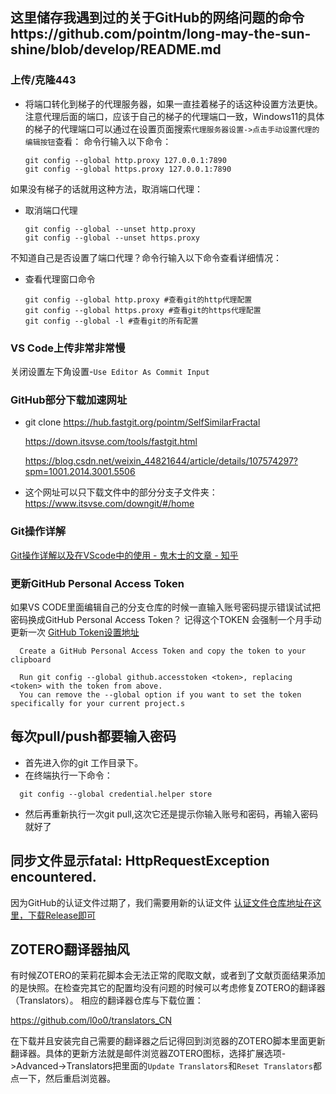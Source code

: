 ## 这里储存我遇到过的关于GitHub的网络问题的命令https://github.com/pointm/long-may-the-sun-shine/blob/develop/README.md
### 上传/克隆443
- 将端口转化到梯子的代理服务器，如果一直挂着梯子的话这种设置方法更快。
  注意代理后面的端口，应该于自己的梯子的代理端口一致，Windows11的具体的梯子的代理端口可以通过在设置页面搜索`代理服务器设置->点击手动设置代理的编辑按钮`查看：
  命令行输入以下命令：
  ```
  git config --global http.proxy 127.0.0.1:7890
  git config --global https.proxy 127.0.0.1:7890
  ```
如果没有梯子的话就用这种方法，取消端口代理：
- 取消端口代理
  ``` 
  git config --global --unset http.proxy
  git config --global --unset https.proxy
  ```
不知道自己是否设置了端口代理？命令行输入以下命令查看详细情况：
- 查看代理窗口命令
  ```
  git config --global http.proxy #查看git的http代理配置
  git config --global https.proxy #查看git的https代理配置
  git config --global -l #查看git的所有配置
  ```
### VS Code上传非常非常慢
  关闭设置左下角设置-`Use Editor As Commit Input`
### GitHub部分下载加速网址

  - git clone https://hub.fastgit.org/pointm/SelfSimilarFractal  

    https://down.itsvse.com/tools/fastgit.html
    
    https://blog.csdn.net/weixin_44821644/article/details/107574297?spm=1001.2014.3001.5506

  - 这个网址可以只下载文件中的部分分支子文件夹：
  https://www.itsvse.com/downgit/#/home

### Git操作详解

[Git操作详解以及在VScode中的使用 - 鬼木士的文章 - 知乎](https://zhuanlan.zhihu.com/p/276376558)


### 更新GitHub Personal Access Token
如果VS CODE里面编辑自己的分支仓库的时候一直输入账号密码提示错误试试把密码换成GitHub Personal Access Token？
记得这个TOKEN 会强制一个月手动更新一次
[GitHub Token设置地址](https://github.com/settings/tokens)
```
  Create a GitHub Personal Access Token and copy the token to your clipboard 

  Run git config --global github.accesstoken <token>, replacing <token> with the token from above.
  You can remove the --global option if you want to set the token specifically for your current project.s
```
## 每次pull/push都要输入密码
- 首先进入你的git 工作目录下。
- 在终端执行一下命令：
``` 
  git config --global credential.helper store
```
- 然后再重新执行一次git pull,这次它还是提示你输入账号和密码，再输入密码就好了

## 同步文件显示fatal: HttpRequestException encountered.

因为GitHub的认证文件过期了，我们需要用新的认证文件
[认证文件仓库地址在这里，下载Release即可](https://github.com/microsoft/Git-Credential-Manager-for-Windows/tree/v1.14.0)

## ZOTERO翻译器抽风
有时候ZOTERO的茉莉花脚本会无法正常的爬取文献，或者到了文献页面结果添加的是快照。在检查完其它的配置均没有问题的时候可以考虑修复ZOTERO的翻译器（Translators）。
相应的翻译器仓库与下载位置：

https://github.com/l0o0/translators_CN

在下载并且安装完自己需要的翻译器之后记得回到浏览器的ZOTERO脚本里面更新翻译器。具体的更新方法就是邮件浏览器ZOTERO图标，选择扩展选项->Advanced->Translators把里面的`Update Translators`和`Reset Translators`都点一下，然后重启浏览器。

